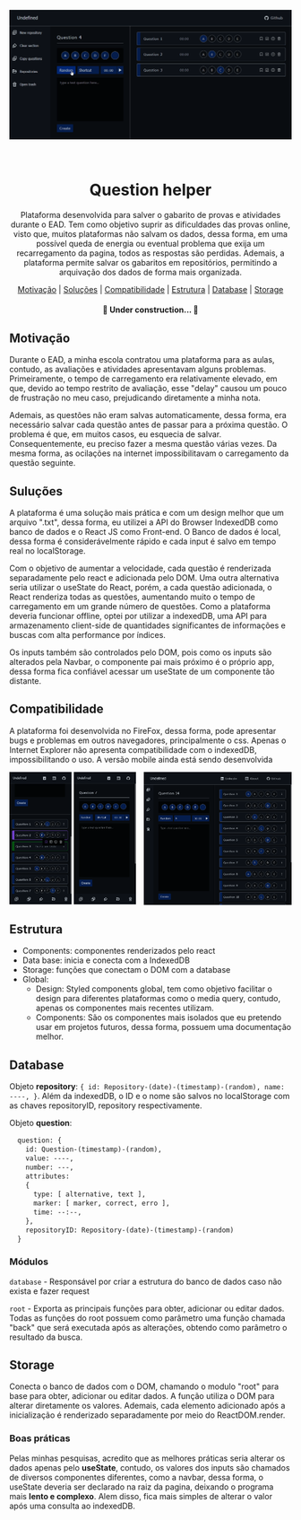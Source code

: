 ![Demonstration](public/readme/question-helper.gif)

<br />

<h1 align="center">Question helper</h1>
<p align="center">Plataforma desenvolvida para salver o gabarito de provas e atividades durante o EAD. Tem como objetivo suprir as dificuldades das provas online, visto que, muitos plataformas não salvam os dados, dessa forma, em uma possível queda de energia ou eventual problema que exija um recarregamento da pagina, todos as respostas são perdidas. Ademais, a plataforma permite salvar os gabaritos em repositórios, permitindo a arquivação dos dados de forma mais organizada.</p>

<p align="center">
 <a href="#motivacao">Motivação</a> |
 <a href="#solucoes">Soluções</a> |
 <a href="#compatibilidade">Compatibilidade</a> |
 <a href="#estrutura">Estrutura</a> |
 <a href="#database">Database</a> |
 <a href="#storage">Storage</a>
</p>

<h4 align="center"> 
	🚧  Under construction...  🚧
</h4>


<div id="motivacao" />

## Motivação

Durante o EAD, a minha escola contratou uma plataforma para as aulas, contudo, as avaliações e atividades apresentavam alguns problemas. Primeiramente, o tempo de carregamento era relativamente elevado, em que, devido ao tempo restrito de avaliação, esse "delay" causou um pouco de frustração no meu caso, prejudicando diretamente a minha nota.

Ademais, as questões não eram salvas automaticamente, dessa forma, era necessário salvar cada questão antes de passar para a próxima questão. O problema é que, em muitos casos, eu esquecia de salvar. Consequentemente, eu preciso fazer a mesma questão várias vezes. Da mesma forma, as ocilações na internet impossibilitavam o carregamento da questão seguinte.

<div id="solucoes" />

## Suluções

A plataforma é uma solução mais prática e com um design melhor que um arquivo ".txt", dessa forma, eu utilizei a API do Browser IndexedDB como banco de dados e o React JS como Front-end. O Banco de dados é local, dessa forma é considerávelmente rápido e cada input é salvo em tempo real no localStorage.

Com o objetivo de aumentar a velocidade, cada questão é renderizada separadamente pelo react e adicionada pelo DOM. Uma outra alternativa seria utilizar o useState do React, porém, a cada questão adicionada, o React renderiza todas as questões, aumentando muito o tempo de carregamento em um grande número de questões.
Como a plataforma deveria funcionar offline, optei por utilizar a indexedDB, uma API para armazenamento client-side de quantidades significantes de informações e buscas com alta performance por índices.

Os inputs também são controlados pelo DOM, pois como os inputs são alterados pela Navbar, o componente pai mais próximo é o próprio app, dessa forma fica confiável acessar um useState de um componente tão distante.

<div id="compatibilidade" />

## Compatibilidade


A plataforma foi desenvolvida no FireFox, dessa forma, pode apresentar bugs e problemas em outros navegadores, principalmente o css. Apenas o Internet Explorer não apresenta compatibilidade com o indexedDB, impossibilitando o uso.
A versão mobile ainda está sendo desenvolvida

<img src="./public/readme/m-questions.png" alt="Mobile version questions" width="22%" ><span>  </span>
<img src="./public/readme/m-forms.png" alt="Mobile version forms" width="22%"><span>  </span>
<img src="./public/readme/tablet.png" alt="Tablet version" width="52.4%" align="right">
	
<div id="estrutura" />

## Estrutura

- Components: componentes renderizados pelo react
- Data base: inicia e conecta com a IndexedDB
- Storage: funções que conectam o DOM com a database
- Global: 
  - Design: Styled components global, tem como objetivo facilitar o design para diferentes plataformas como o media query, contudo, apenas os componentes mais recentes utilizam.
  - Components: São os componentes mais isolados que eu pretendo usar em projetos futuros, dessa forma, possuem uma documentação melhor.

<div id="database" />

## Database

Objeto **repository**: `{ id: Repository-(date)-(timestamp)-(random), name: ----, }`.
Além da indexedDB, o ID e o nome são salvos no localStorage com as chaves repositoryID, repository respectivamente.

Objeto **question**:
```
  question: {
    id: Question-(timestamp)-(random),
    value: ----,
    number: ---,
    attributes:
    {
      type: [ alternative, text ],
      marker: [ marker, correct, erro ],
      time: --:--,
    },
    repositoryID: Repository-(date)-(timestamp)-(random)
  }
```

### Módulos

`database` - Responsável por criar a estrutura do banco de dados caso não exista e fazer request

`root` - Exporta as principais funções para obter, adicionar ou editar dados. Todas as funções do root possuem como parâmetro uma função chamada "back" que será executada após as alterações, obtendo como parâmetro o resultado da busca.

<div id="storage" />

## Storage

Conecta o banco de dados com o DOM, chamando o modulo "root" para base para obter, adicionar ou editar dados. A função utiliza o DOM para alterar diretamente os valores. Ademais, cada elemento adicionado após a inicialização é renderizado separadamente por meio do ReactDOM.render.

### Boas práticas

Pelas minhas pesquisas, acredito que as melhores práticas seria alterar os dados apenas pelo **useState**, contudo, os valores dos inputs são chamados de diversos componentes diferentes, como a navbar, dessa forma, o useState deveria ser declarado na raiz da pagina, deixando o programa mais **lento e complexo**. Alem disso, fica mais simples de alterar o valor após uma consulta ao indexedDB.





